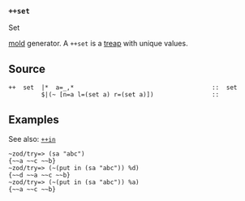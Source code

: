 ### `++set`

Set

[mold]() generator. A `++set` is a
[treap](http://en.wikipedia.org/wiki/Treap) with unique values.

Source
------

    ++  set  |*  a=_,*                                      ::  set
             $|(~ [n=a l=(set a) r=(set a)])                ::

Examples
--------

See also: [`++in`]()

    ~zod/try=> (sa "abc")
    {~~a ~~c ~~b}
    ~zod/try=> (~(put in (sa "abc")) %d)
    {~~d ~~a ~~c ~~b}
    ~zod/try=> (~(put in (sa "abc")) %a)
    {~~a ~~c ~~b}


